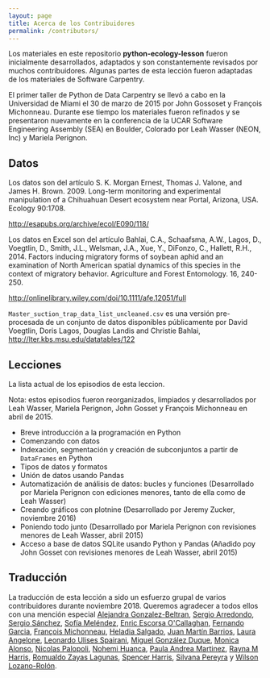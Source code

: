 ```yaml
---
layout: page
title: Acerca de los Contribuidores
permalink: /contributors/
---
```


Los materiales en este repositorio **python-ecology-lesson** fueron inicialmente desarrollados, adaptados y son constantemente revisados por muchos contribuidores. Algunas partes de esta lección fueron adaptadas de los materiales de Software Carpentry.

El primer taller de Python de Data Carpentry se llevó a cabo en la Universidad de Miami el 30 de marzo de 2015 por John Gossoset y François Michonneau. Durante ese tiempo los materiales fueron refinados y se presentaron nuevamente en la conferencia de la UCAR Software Engineering Assembly (SEA) en Boulder, Colorado por Leah Wasser (NEON, Inc) y Mariela Perignon.

## Datos

Los datos son del artículo S. K. Morgan Ernest, Thomas J. Valone, and James H. Brown. 2009. Long-term monitoring and experimental manipulation of a Chihuahuan Desert ecosystem near Portal, Arizona, USA. Ecology 90:1708.

http://esapubs.org/archive/ecol/E090/118/

Los datos en Excel son del artículo Bahlai, C.A., Schaafsma, A.W., Lagos, D., Voegtlin, D., Smith, J.L., Welsman, J.A., Xue, Y., DiFonzo, C., Hallett, R.H., 2014. Factors inducing migratory forms of soybean aphid and an examination of North American spatial dynamics of this species in the context of migratory behavior. Agriculture and Forest Entomology. 16, 240-250.

http://onlinelibrary.wiley.com/doi/10.1111/afe.12051/full

`Master_suction_trap_data_list_uncleaned.csv` es una versión pre-procesada de un conjunto de datos disponibles públicamente por David Voegtlin, Doris Lagos, Douglas Landis and Christie Bahlai, http://lter.kbs.msu.edu/datatables/122

## Lecciones

La lista actual de los episodios de esta leccion.

Nota: estos episodios fueron reorganizados, limpiados y desarrollados por Leah Wasser, Mariela Perignon, John Gosset y François Michonneau en abril de 2015.

 - Breve introducción a la programación en Python
 - Comenzando con datos
 - Indexación, segmentación y creación de subconjuntos a partir de `DataFrames` en Python
 - Tipos de datos y formatos
 - Unión de datos usando Pandas
 - Automatización de análisis de datos: bucles y funciones (Desarrollado por Mariela Perignon con ediciones menores, tanto de ella como de Leah Wasser)
 - Creando gráficos con plotnine (Desarrollado por Jeremy Zucker, noviembre 2016)
 - Poniendo todo junto (Desarrollado por Mariela Perignon con revisiones menores de Leah Wasser, abril 2015)
 - Acceso a base de datos SQLite usando Python y Pandas (Añadido poy John Gosset con revisiones menores de Leah Wasser, abril 2015)

## Traducción

La traducción de esta lección a sido un esfuerzo grupal de varios contribuidores durante noviembre 2018. Queremos agradecer a todos ellos con una mención especial [Alejandra Gonzalez-Beltran](https://github.com/agbeltran), [Sergio Arredondo](https://github.com/arredondo23), [Sergio Sánchez](https://github.com/chekos), [Sofía Meléndez](https://github.com/ComplejoC),  [Enric Escorsa O'Callaghan](https://github.com/enricescorsa), [Fernando Garcia](https://github.com/fergarciafer), [François Michonneau](https://github.com/fmichonneau), [Heladia Salgado](https://github.com/Helysalgado), [Juan Martín Barrios](https://github.com/jmbarrios), [Laura Angelone](https://github.com/LauCIFASIS), [Leonardo Ulises Spairani](https://github.com/LUS24), [Miguel González Duque](https://github.com/miguelgondu), [Monica Alonso](https://github.com/monialo2000), [Nicolas Palopoli](https://github.com/NPalopoli), [Nohemi Huanca](https://github.com/nohemihuanca), [Paula Andrea Martinez](https://github.com/orchid00), [Rayna M Harris](https://github.com/raynamharris), [Romualdo Zayas Lagunas](https://github.com/rzayas), [Spencer Harris](https://github.com/spencerbh), [Silvana Pereyra](https://github.com/spereyra) y [Wilson Lozano-Rolón](https://github.com/welozano).

